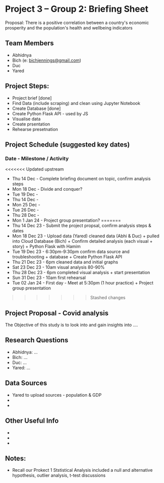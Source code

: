 # Project 3 – Group 2: Briefing Sheet
Proposal: There is a positive correlation between a country's economic prosperity and the population's health and wellbeing indicators

## Team Members
- Abhidnya
- Bich (e: bichjennings@gmail.com)
- Duc
- Yared


## Project Steps:
- Project brief [done]
- Find Data (include scraping) and clean using Jupyter Notebook
- Create Database [done]
- Create Python Flask API - used by JS
- Visualise data
- Create prsentation
- Rehearse presetnation


## Project Schedule (suggested key dates)
### Date - Milestone / Activity
<<<<<<< Updated upstream
- Thu 14 Dec - Complete briefing document on topic, confirm analysis steps
- Mon 18 Dec - Divide and conquer?
- Tue 19 Dec -
- Thu 14 Dec -
- Mon 25 Dec -
- Tue 26 Dec -
- Thu 28 Dec -
- Mon 1 Jan 24 - Project group presentation?
=======
- Thu 14 Dec 23 - Submit the project propsal, confirm analysis steps & dates
- Mon 18 Dec 23 - Upload data (Yared) cleaned data (Abhi & Duc) + pulled into Cloud Database (Bich) + Confirm detailed analysis (each visual + story) + Python Flask with Hamim
- Tue 19 Dec 23 - 6:30pm-9:30pm confirm data source and troubleshooting + database + Create Python Flask API 
- Thu 21 Dec 23 - 6pm cleaned data and initial graphs
- Sat 23 Dec 23 - 10am visual analysis 80-90%
- Thu 28 Dec 23 - 6pm completed visual analysis + start presentation 
- Sun 31 Dec 23 - 10am first rehearsal 
- Tue 02 Jan 24 - First day - Meet at 5:30pm (1 hour practice) + Project group presentation
>>>>>>> Stashed changes


## Project Proposal - Covid analysis
The Objective of this study is to look into and gain insights into ....


## Research Questions 
- Abhidnya: ... 
- Bich: ...
- Duc: ...
- Yared: ...


## Data Sources
- Yared to upload sources - population & GDP
- 
-


## Other Useful Info
- 
-
-


## Notes:
- Recall our Prokect 1 Ststistical Analysis included a null and alternative hypothesis, outlier analysis, t-test discussions
